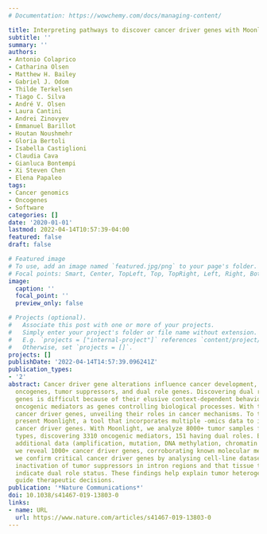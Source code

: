 ```yaml
---
# Documentation: https://wowchemy.com/docs/managing-content/

title: Interpreting pathways to discover cancer driver genes with Moonlight
subtitle: ''
summary: ''
authors:
- Antonio Colaprico
- Catharina Olsen
- Matthew H. Bailey
- Gabriel J. Odom
- Thilde Terkelsen
- Tiago C. Silva
- André V. Olsen
- Laura Cantini
- Andrei Zinovyev
- Emmanuel Barillot
- Houtan Noushmehr
- Gloria Bertoli
- Isabella Castiglioni
- Claudia Cava
- Gianluca Bontempi
- Xi Steven Chen
- Elena Papaleo
tags:
- Cancer genomics
- Oncogenes
- Software
categories: []
date: '2020-01-01'
lastmod: 2022-04-14T10:57:39-04:00
featured: false
draft: false

# Featured image
# To use, add an image named `featured.jpg/png` to your page's folder.
# Focal points: Smart, Center, TopLeft, Top, TopRight, Left, Right, BottomLeft, Bottom, BottomRight.
image:
  caption: ''
  focal_point: ''
  preview_only: false

# Projects (optional).
#   Associate this post with one or more of your projects.
#   Simply enter your project's folder or file name without extension.
#   E.g. `projects = ["internal-project"]` references `content/project/deep-learning/index.md`.
#   Otherwise, set `projects = []`.
projects: []
publishDate: '2022-04-14T14:57:39.096241Z'
publication_types:
- '2'
abstract: Cancer driver gene alterations influence cancer development, occurring in
  oncogenes, tumor suppressors, and dual role genes. Discovering dual role cancer
  genes is difficult because of their elusive context-dependent behavior. We define
  oncogenic mediators as genes controlling biological processes. With them, we classify
  cancer driver genes, unveiling their roles in cancer mechanisms. To this end, we
  present Moonlight, a tool that incorporates multiple -omics data to identify critical
  cancer driver genes. With Moonlight, we analyze 8000+ tumor samples from 18 cancer
  types, discovering 3310 oncogenic mediators, 151 having dual roles. By incorporating
  additional data (amplification, mutation, DNA methylation, chromatin accessibility),
  we reveal 1000+ cancer driver genes, corroborating known molecular mechanisms. Additionally,
  we confirm critical cancer driver genes by analysing cell-line datasets. We discover
  inactivation of tumor suppressors in intron regions and that tissue type and subtype
  indicate dual role status. These findings help explain tumor heterogeneity and could
  guide therapeutic decisions.
publication: '*Nature Communications*'
doi: 10.1038/s41467-019-13803-0
links:
- name: URL
  url: https://www.nature.com/articles/s41467-019-13803-0
---
```

